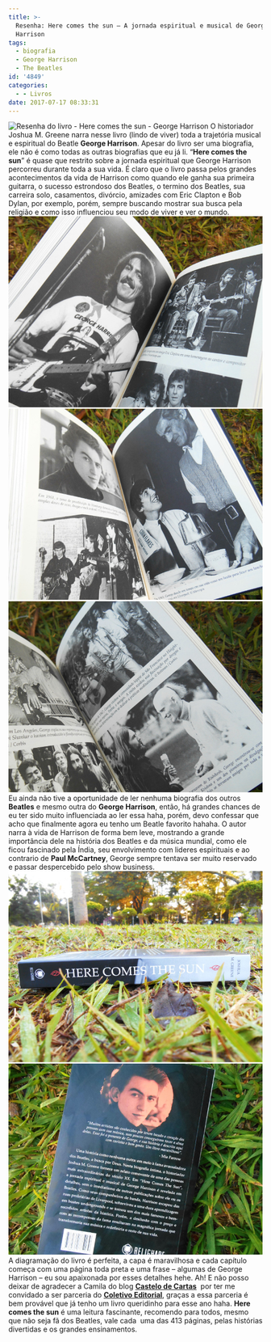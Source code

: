 ```yaml
---
title: >-
  Resenha: Here comes the sun – A jornada espiritual e musical de George
  Harrison
tags:
  - biografia
  - George Harrison
  - The Beatles
id: '4849'
categories:
  - - Livros
date: 2017-07-17 08:33:31
---
```


![Resenha do livro - Here comes the sun - George Harrison](/wp-content/uploads/2017/07/capa-Here-comes-the-sun-–-A-jornada-espiritual-e-musical-de-George-Harrison.jpg) O historiador Joshua M. Greene narra nesse livro (lindo de viver) toda a trajetória musical e espiritual do Beatle **George Harrison**. Apesar do livro ser uma biografia, ele não é como todas as outras biografias que eu já li. “**Here comes the sun**” é quase que restrito sobre a jornada espiritual que George Harrison percorreu durante toda a sua vida. É claro que o livro passa pelos grandes acontecimentos da vida de Harrison como quando ele ganha sua primeira guitarra, o sucesso estrondoso dos Beatles, o termino dos Beatles, sua carreira solo, casamentos, divórcio, amizades com Eric Clapton e Bob Dylan, por exemplo, porém, sempre buscando mostrar sua busca pela religião e como isso influenciou seu modo de viver e ver o mundo. ![resumo do livro - here comes the sun de george harrison](/wp-content/uploads/2017/07/Fotos-do-livro-here-come-the-sun-a-jornada-espiritual-e-musical-de-George-Harrison.jpg) ![resumo biografia de george harrison](/wp-content/uploads/2017/07/fotos-da-biografia-de-george-harrison.jpg) ![fotos de George Harrison](/wp-content/uploads/2017/07/resenha-biografia-George-Harrison-beatles.jpg) Eu ainda não tive a oportunidade de ler nenhuma biografia dos outros **Beatles** e mesmo outra do **George Harrison**, então, há grandes chances de eu ter sido muito influenciada ao ler essa haha, porém, devo confessar que acho que finalmente agora eu tenho um Beatle favorito hahaha. O autor narra à vida de Harrison de forma bem leve, mostrando a grande importância dele na história dos Beatles e da música mundial, como ele ficou fascinado pela Índia, seu envolvimento com lideres espirituais e ao contrario de **Paul McCartney**, George sempre tentava ser muito reservado e passar despercebido pelo show business. ![resenha do livro here comes the sun - biografia de George Harrison](/wp-content/uploads/2017/07/lombada-do-livro-here-comes-the-sun-george-harrison.jpg) ![resumo da biografia de George Harrison - here comes the sun](/wp-content/uploads/2017/07/contra-capa-here-comes-the-sun-a-jornada-espiritual-e-musical-de-George-Harrison.jpg) A diagramação do livro é perfeita, a capa é maravilhosa e cada capítulo começa com uma página toda preta e uma frase – algumas de George Harrison – eu sou apaixonada por esses detalhes hehe. Ah! E não posso deixar de agradecer a Camila do blog [**Castelo de Cartas**](http://www.castelodecartas.com.br/)  por ter me convidado a ser parceria do [**Coletivo Editorial**](http://coletivoeditorial.com.br/), graças a essa parceria é bem provável que já tenho um livro queridinho para esse ano haha. **Here comes the sun** é uma leitura fascinante, recomendo para todos, mesmo que não seja fã dos Beatles, vale cada  uma das 413 páginas, pelas histórias divertidas e os grandes ensinamentos.
